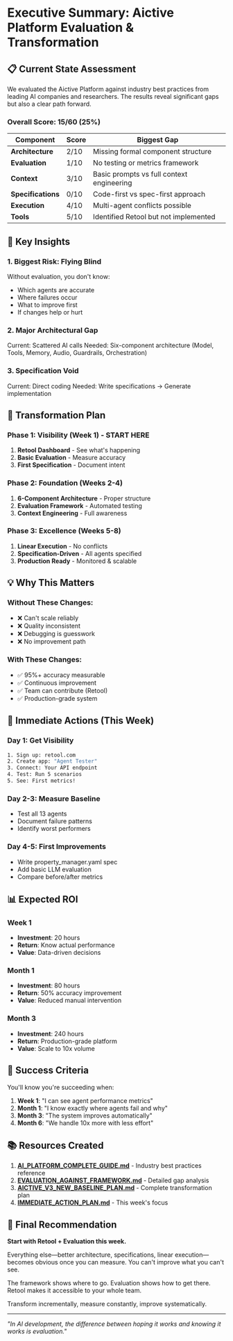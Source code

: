 # Executive Summary: Aictive Platform Evaluation & Transformation

## 📋 Current State Assessment

We evaluated the Aictive Platform against industry best practices from leading AI companies and researchers. The results reveal significant gaps but also a clear path forward.

### Overall Score: 15/60 (25%)

| Component | Score | Biggest Gap |
|-----------|-------|-------------|
| **Architecture** | 2/10 | Missing formal component structure |
| **Evaluation** | 1/10 | No testing or metrics framework |
| **Context** | 3/10 | Basic prompts vs full context engineering |
| **Specifications** | 0/10 | Code-first vs spec-first approach |
| **Execution** | 4/10 | Multi-agent conflicts possible |
| **Tools** | 5/10 | Identified Retool but not implemented |

## 🎯 Key Insights

### 1. **Biggest Risk: Flying Blind**
Without evaluation, you don't know:
- Which agents are accurate
- Where failures occur
- What to improve first
- If changes help or hurt

### 2. **Major Architectural Gap**
Current: Scattered AI calls
Needed: Six-component architecture (Model, Tools, Memory, Audio, Guardrails, Orchestration)

### 3. **Specification Void**
Current: Direct coding
Needed: Write specifications → Generate implementation

## 🚀 Transformation Plan

### Phase 1: Visibility (Week 1) - **START HERE**
1. **Retool Dashboard** - See what's happening
2. **Basic Evaluation** - Measure accuracy
3. **First Specification** - Document intent

### Phase 2: Foundation (Weeks 2-4)
1. **6-Component Architecture** - Proper structure
2. **Evaluation Framework** - Automated testing
3. **Context Engineering** - Full awareness

### Phase 3: Excellence (Weeks 5-8)
1. **Linear Execution** - No conflicts
2. **Specification-Driven** - All agents specified
3. **Production Ready** - Monitored & scalable

## 💡 Why This Matters

### Without These Changes:
- ❌ Can't scale reliably
- ❌ Quality inconsistent
- ❌ Debugging is guesswork
- ❌ No improvement path

### With These Changes:
- ✅ 95%+ accuracy measurable
- ✅ Continuous improvement
- ✅ Team can contribute (Retool)
- ✅ Production-grade system

## 🏃 Immediate Actions (This Week)

### Day 1: Get Visibility
```bash
1. Sign up: retool.com
2. Create app: "Agent Tester"
3. Connect: Your API endpoint
4. Test: Run 5 scenarios
5. See: First metrics!
```

### Day 2-3: Measure Baseline
- Test all 13 agents
- Document failure patterns
- Identify worst performers

### Day 4-5: First Improvements
- Write property_manager.yaml spec
- Add basic LLM evaluation
- Compare before/after metrics

## 📊 Expected ROI

### Week 1
- **Investment**: 20 hours
- **Return**: Know actual performance
- **Value**: Data-driven decisions

### Month 1  
- **Investment**: 80 hours
- **Return**: 50% accuracy improvement
- **Value**: Reduced manual intervention

### Month 3
- **Investment**: 240 hours
- **Return**: Production-grade platform
- **Value**: Scale to 10x volume

## 🎯 Success Criteria

You'll know you're succeeding when:

1. **Week 1**: "I can see agent performance metrics"
2. **Month 1**: "I know exactly where agents fail and why"
3. **Month 3**: "The system improves automatically"
4. **Month 6**: "We handle 10x more with less effort"

## 📚 Resources Created

1. **[AI_PLATFORM_COMPLETE_GUIDE.md](./AI_PLATFORM_COMPLETE_GUIDE.md)** - Industry best practices reference
2. **[EVALUATION_AGAINST_FRAMEWORK.md](./EVALUATION_AGAINST_FRAMEWORK.md)** - Detailed gap analysis
3. **[AICTIVE_V3_NEW_BASELINE_PLAN.md](./AICTIVE_V3_NEW_BASELINE_PLAN.md)** - Complete transformation plan
4. **[IMMEDIATE_ACTION_PLAN.md](./IMMEDIATE_ACTION_PLAN.md)** - This week's focus

## 💬 Final Recommendation

**Start with Retool + Evaluation this week.**

Everything else—better architecture, specifications, linear execution—becomes obvious once you can measure. You can't improve what you can't see.

The framework shows where to go. Evaluation shows how to get there. Retool makes it accessible to your whole team.

Transform incrementally, measure constantly, improve systematically.

---

*"In AI development, the difference between hoping it works and knowing it works is evaluation."*